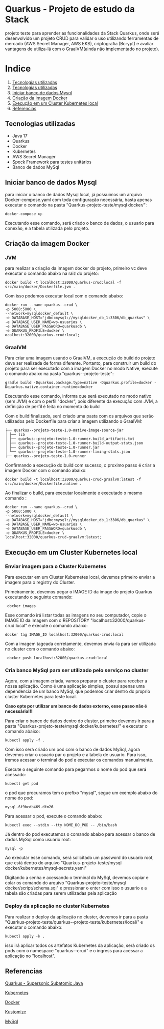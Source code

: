 # Quarkus - Projeto de estudo da Stack
projeto teste para aprender as funcionalidades da Stack Quarkus, onde será desenvolvido
um projeto CRUD para validar o uso utilizando ferramentas de mercado (AWS Secret Manager, AWS EKS), criptografia (Bcrypt)
e avaliar vantagens de utiliza-lá com o GraalVM(ainda não implementado no projeto).

# Indice

1. [Tecnologias utilizadas](#tecnologias-utilizadas)
2. [Tecnologias utilizadas](#tecnologias-utilizadas)
3. [Iniciar banco de dados Mysql](#iniciar-banco-de-dados-mysql)
4. [Criação da imagem Docker](#criação-da-imagem-docker)
5. [Execução em um Cluster Kubernetes local](#execução-em-um-cluster-kubernetes-local)
6. [Referencias](#referencias)

## Tecnologias utilizadas

- Java 17
- Quarkus
- Docker
- Kubernetes
- AWS Secret Manager
- Spock Framework para testes unitários
- Banco de dados MySql

## Iniciar banco de dados Mysql

para iniciar o banco de dados Mysql local, já possuimos um arquivo Docker-compose.yaml com
toda configuração necessária, basta apenas executar o comando na pasta 
"Quarkus-projeto-teste/mysql docker/":

```
docker-compose up
```

Executando esse comando, será criado o banco de dados, o usuario para conexão,
e a tabela utilizada pelo projeto.


## Criação da imagem Docker

### JVM

para realizar a criação da imagem docker do projeto, primeiro vc deve executar o
comando abaixo na raiz do projeto:


```
docker build -t localhost:32000/quarkus-crud:local -f src/main/docker/Dockerfile.jvm . 
```

Com isso podemos executar local com o comando abaixo:

```
docker run --name quarkus--crud \
-p 5000:5000 \
--network=mysqldocker_default \
-e DATABASE_HOST="jdbc:mysql://mysqldocker_db_1:3306/db_quarkus" \
-e DATABASE_USER_NAME=wb-usuarios \
-e DATABASE_USER_PASSWORD=quarkusdb \
-e QUARKUS_PROFILE=docker \
ocalhost:32000/quarkus-crud:local;
```

### GraalVM

Para criar uma imagem usando o GraalVM, a execução do build do projeto deve ser realizada de forma diferente.
Portanto, para construir um build do projeto para ser executado com a imagem Docker no modo Native, execute o comando abaixo na pasta "quarkus--projeto-teste":

```
gradle build -Dquarkus.package.type=native -Dquarkus.profile=docker -Dquarkus.native.container-runtime=docker
```

Executando esse comando, informa que será executado no modo nativo (sem JVM) e com o perfil "docker", pois diferente da
execução com JVM, a definição de perfil é feita no momento do build

Com o build finalizado, será criado uma pasta com os arquivos que serão utilizados pelo Dockerfile para criar a imagem utilizando
o GraalVM:

```
├── quarkus--projeto-teste-1.0-native-image-source-jar
│ ├── lib
│ ├── quarkus--projeto-teste-1.0-runner.build_artifacts.txt
│ ├── quarkus--projeto-teste-1.0-runner-build-output-stats.json
│ ├── quarkus--projeto-teste-1.0-runner.jar
│ └── quarkus--projeto-teste-1.0-runner-timing-stats.json
├── quarkus--projeto-teste-1.0-runner
```

Confirmando a execução do build com sucesso, o proximo passo é criar a imagem Docker com o comando abaixo:

```
docker build -t localhost:32000/quarkus-crud-graalvm:latest -f src/main/docker/Dockerfile.native . 
```

Ao finalizar o build, para executar localmente e executado o mesmo comando :

```
docker run --name quarkus--crud \
-p 5000:5000 \
--network=mysqldocker_default \
-e DATABASE_HOST="jdbc:mysql://mysqldocker_db_1:3306/db_quarkus" \
-e DATABASE_USER_NAME=wb-usuarios \
-e DATABASE_USER_PASSWORD=quarkusdb \
-e QUARKUS_PROFILE=docker \
localhost:32000/quarkus-crud-graalvm:latest;
```

## Execução em um Cluster Kubernetes local

### Enviar imagem para o Cluster Kubernetes
Para executar em um Cluster Kubernetes local, devemos primeiro enviar a imagem para o 
registry do Cluster.

Primeiramente, devemos pegar o IMAGE ID da image do projeto Quarkus executando o seguinte comando:

```
 docker images
```

Esse comando irá listar todas as imagens no seu computador, copie o IMAGE ID
da imagem com o REPOSITORY "localhost:32000/quarkus-crud:local" e execute o comando abaixo:

```
docker tag IMAGE_ID localhost:32000/quarkus-crud:local
```

Com a imagem tageada corretamente, devemos envia-la para ser utilizada no cluster com o comando abaixo:

```
 docker push localhost:32000/quarkus-crud:local
```

### Cria banco MySql para ser utilizado pelo serviço no cluster

Agora, com a imagem criada, vamos preparar o cluster para receber a nossa aplicação.
Como é uma aplicação simples, possui apenas uma dependencia de um banco MySql, que podemos criar dentro
do proprio cluster Kubernetes para teste local.

**Caso opte por utilizar um banco de dados externo, esse passo não é necessário!!!**

Para criar o banco de dados dentro do cluster, primeiro devemos ir para a pasta
"Quarkus-projeto-teste/mysql docker/kubernetes/" e executar o comando abaixo:

```
kubectl apply -f .
```

Com isso será criado um pod com o banco de dados MySql, agora devemos criar o usuario
par o projeto e a tabela de usuario. Para isso, iremos acessar o terminal do pod e executar os comandos
manualmente.

Execute o seguinte comando para pegarmos o nome do pod que será acessado:

```
kubectl get pod
```

o pod que procuramos tem o prefixo "mysql", segue um exemplo abaixo do nome do pod:

```
mysql-6f9bcdb469-dfm26
```

Para acessar o pod, execute o comando abaixo:

```
kubectl exec --stdin --tty NOME_DO_POD -- /bin/bash
```

Já dentro do pod executamos o comando abaixo para acessar o banco de dados MySql
como usuario root:

```
mysql -p
```

Ao executar esse comando, será solicitado um password do usuario root, que está dentro do arquivo 
"Quarkus-projeto-teste/mysql docker/kubernetes/mysql-secrets.yaml"

Digitando a senha e acessando o terminal do MySql, devemos copiar e colar os comando do arquivo
"Quarkus-projeto-teste/mysql docker/script/schema.sql" e pressionar o enter
com isso o usuario e a tabela são criadas para serem utilizadas pela aplicação


### Deploy da aplicação no cluster Kubernetes

Para realizar o deploy da aplicação no cluster, devemos ir para a pasta
"Quarkus-projeto-teste/quarkus--projeto-teste/kubernetes/local/" e executar o comando abaixo:

```
kubectl apply -k .
```
isso irá aplicar todos os artefatos Kubernetes da aplicação, será criado os pods com o namespace "quarkus--crud" 
e o ingress para acessar a aplicação no "localhost".

## Referencias

[Quarkus - Supersonic Subatomic Java ](https://quarkus.io/)

[Kubernetes](https://kubernetes.io/pt-br/)

[Docker](https://www.docker.com/)

[Kustomize](https://kustomize.io/)

[MySql](https://www.mysql.com/)




